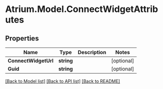 # Atrium.Model.ConnectWidgetAttributes
## Properties

Name | Type | Description | Notes
------------ | ------------- | ------------- | -------------
**ConnectWidgetUrl** | **string** |  | [optional] 
**Guid** | **string** |  | [optional] 

[[Back to Model list]](../README.md#documentation-for-models) [[Back to API list]](../README.md#documentation-for-api-endpoints) [[Back to README]](../README.md)

